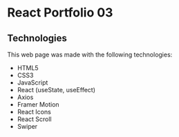 # React Portfolio 03

## Technologies
This web page was made with the following technologies:
- HTML5
- CSS3
- JavaScript
- React (useState, useEffect)
- Axios
- Framer Motion
- React Icons
- React Scroll
- Swiper
